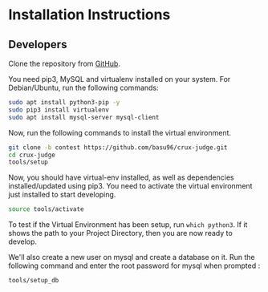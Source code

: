 # Installation Instructions

## Developers

Clone the repository from [GitHub](https://github.com/CRUx-BPHC/crux-judge).

You need pip3, MySQL and virtualenv installed on your system. For Debian/Ubuntu, run the following commands:

```bash
sudo apt install python3-pip -y
sudo pip3 install virtualenv
sudo apt install mysql-server mysql-client
```

Now, run the following commands to install the virtual environment.

```bash
git clone -b contest https://github.com/basu96/crux-judge.git
cd crux-judge
tools/setup
```

Now, you should have virtual-env installed, as well as dependencies installed/updated using pip3. You need to activate the virtual environment just installed to start developing.

```bash
source tools/activate
```

To test if the Virtual Environment has been setup, run `which python3`. If it shows the path to your Project Directory, then you are now ready to develop.

We'll also create a new user on mysql and create a database on it. Run the following command and enter the root password for mysql when prompted :
```bash
tools/setup_db
```
